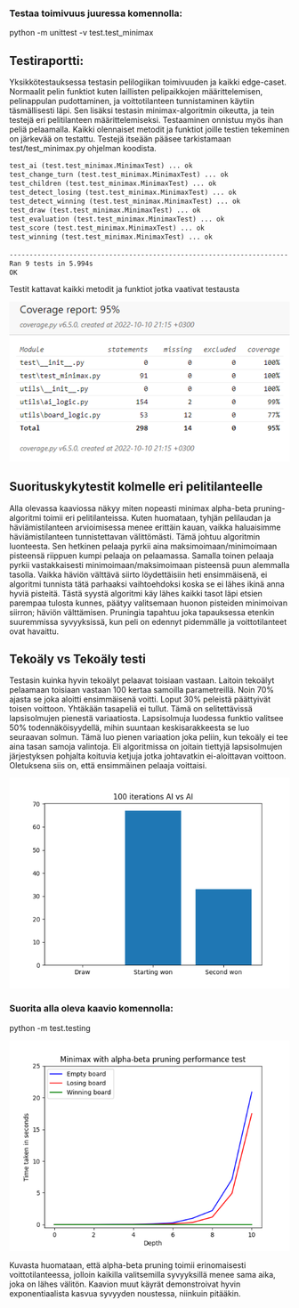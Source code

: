 ### Testaa toimivuus juuressa komennolla:
 python -m unittest -v test.test_minimax


## Testiraportti:

Yksikkötestauksessa testasin pelilogiikan toimivuuden ja kaikki edge-caset. Normaalit pelin funktiot kuten laillisten pelipaikkojen määrittelemisen, pelinappulan pudottaminen, ja voittotilanteen tunnistaminen käytiin täsmällisesti läpi. Sen lisäksi testasin minimax-algoritmin oikeutta, ja tein testejä eri pelitilanteen määrittelemiseksi. Testaaminen onnistuu myös ihan peliä pelaamalla. Kaikki olennaiset metodit ja funktiot joille testien tekeminen on järkevää on testattu. Testejä itseään pääsee tarkistamaan test/test_minimax.py ohjelman koodista.

```
test_ai (test.test_minimax.MinimaxTest) ... ok
test_change_turn (test.test_minimax.MinimaxTest) ... ok
test_children (test.test_minimax.MinimaxTest) ... ok
test_detect_losing (test.test_minimax.MinimaxTest) ... ok
test_detect_winning (test.test_minimax.MinimaxTest) ... ok
test_draw (test.test_minimax.MinimaxTest) ... ok
test_evaluation (test.test_minimax.MinimaxTest) ... ok
test_score (test.test_minimax.MinimaxTest) ... ok
test_winning (test.test_minimax.MinimaxTest) ... ok

----------------------------------------------------------------------
Ran 9 tests in 5.994s
OK
```

Testit kattavat kaikki metodit ja funktiot jotka vaativat testausta

![image](../pics/CoverageReport.png)

## Suorituskykytestit kolmelle eri pelitilanteelle

Alla olevassa kaaviossa näkyy miten nopeasti minimax alpha-beta pruning-algoritmi toimii eri pelitilanteissa. Kuten huomataan, tyhjän pelilaudan ja häviämistilanteen arvioimisessa menee erittäin kauan, vaikka haluaisimme häviämistilanteen tunnistettavan välittömästi. Tämä johtuu algoritmin luonteesta. Sen hetkinen pelaaja pyrkii aina maksimoimaan/minimoimaan pisteensä riippuen kumpi pelaaja on pelaamassa. Samalla toinen pelaaja pyrkii vastakkaisesti minimoimaan/maksimoimaan pisteensä puun alemmalla tasolla. Vaikka häviön välttävä siirto löydettäisiin heti ensimmäisenä, ei algoritmi tunnista tätä parhaaksi vaihtoehdoksi koska se ei lähes ikinä anna hyviä pisteitä. Tästä syystä algoritmi käy lähes kaikki tasot läpi etsien parempaa tulosta kunnes, päätyy valitsemaan huonon pisteiden minimoivan siirron; häviön välttämisen. Pruningia tapahtuu joka tapauksessa etenkin suuremmissa syvyyksissä, kun peli on edennyt pidemmälle ja voittotilanteet ovat havaittu.

## Tekoäly vs Tekoäly testi

Testasin kuinka hyvin tekoälyt pelaavat toisiaan vastaan. Laitoin tekoälyt pelaamaan toisiaan vastaan 100 kertaa samoilla parametreillä. Noin 70% ajasta se joka aloitti ensimmäisenä voitti. Loput 30% peleistä päättyivät toisen voittoon. Yhtäkään tasapeliä ei tullut. Tämä on selitettävissä lapsisolmujen pienestä variaatiosta. Lapsisolmuja luodessa funktio valitsee 50% todennäköisyydellä, mihin suuntaan keskisarakkeesta se luo seuraavan solmun. Tämä luo pienen variaation joka peliin, kun tekoäly ei tee aina tasan samoja valintoja. Eli algoritmissa on joitain tiettyjä lapsisolmujen järjestyksen pohjalta koituvia ketjuja jotka johtavatkin ei-aloittavan voittoon. Oletuksena siis on, että ensimmäinen pelaaja voittaisi.

![image](../pics/winning_rates_aivsai.png)

### Suorita alla oleva kaavio komennolla:
python -m test.testing

![image](../pics/MinimaxPerformanceTest.png)

Kuvasta huomataan, että alpha-beta pruning toimii erinomaisesti voittotilanteessa, jolloin kaikilla valitsemilla syvyyksillä menee sama aika, joka on lähes välitön. Kaavion muut käyrät demonstroivat hyvin exponentiaalista kasvua syvyyden noustessa, niinkuin pitääkin.